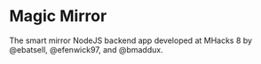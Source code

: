 # Magic Mirror
The smart mirror NodeJS backend app developed at MHacks 8 by @ebatsell, @efenwick97, and @bmaddux.
